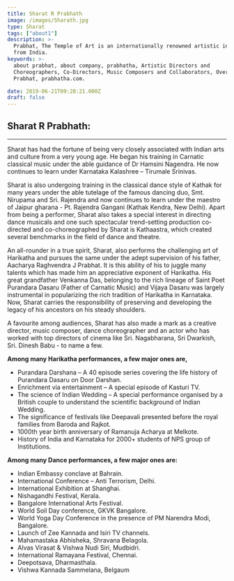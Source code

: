 ```yaml
---
title: Sharat R Prabhath
image: /images/Sharath.jpg
type: Sharat
tags: ["about1"]
description: >-
  Prabhat, The Temple of Art is an internationally renowned artistic institution
  from India.
keywords: >-
  about prabhat, about company, prabhatha, Artistic Directors and
  Choreographers, Co-Directors, Music Composers and Collaborators, Overview-
  Prabhat, prabhatha.com.

date: 2019-06-21T09:28:21.000Z
draft: false
---
```


## **Sharat R Prabhath:**
---
Sharat has had the fortune of being very closely associated with Indian arts and culture from a very young age. He began his training in Carnatic classical music under the able guidance of Dr Hamsini Nagendra. He now continues to learn under Karnataka Kalashree – Tirumale Srinivas.

Sharat is also undergoing training in the classical dance style of Kathak for many years under the able tutelage of the famous dancing duo, Smt. Nirupama and Sri. Rajendra and now continues to learn under the maestro of Jaipur gharana - Pt. Rajendra Gangani (Kathak Kendra, New Delhi). Apart from being a performer, Sharat also takes a special interest in directing dance musicals and one such spectacular trend-setting production co-directed and co-choreographed by Sharat is Kathaastra, which created several benchmarks in the field of dance and theatre.

An all-rounder in a true spirit, Sharat, also performs the challenging art of Harikatha and pursues the same under the adept supervision of his father, Aacharya Raghvendra J Prabhat. It is this ability of his to juggle many talents which has made him an appreciative exponent of Harikatha. His great grandfather Venkanna Das, belonging to the rich lineage of Saint Poet Purandara Dasaru (Father of Carnatic Music) and Vijaya Dasaru was largely instrumental in popularizing the rich tradition of Harikatha in Karnataka. Now, Sharat carries the responsibility of preserving and developing the legacy of his ancestors on his steady shoulders.

A favourite among audiences, Sharat has also made a mark as a creative director, music composer, dance choreographer and an actor who has worked with top directors of cinema like Sri. Nagabharana, Sri Dwarkish, Sri. Dinesh Babu - to name a few.

**Among many Harikatha performances, a few major ones are,**

- Purandara Darshana – A 40 episode series covering the life history of Purandara Dasaru on Door Darshan.
- Enrichment via entertainment – A special episode of Kasturi TV.
- The science of Indian Wedding – A special performance organised by a British couple to understand the scientific background of Indian Wedding.
- The significance of festivals like Deepavali presented before the royal families from Baroda and Rajkot.
- 1000th year birth anniversary of Ramanuja Acharya at Melkote.
- History of India and Karnataka for 2000+ students of NPS group of Institutions.

**Among many Dance performances, a few major ones are:**

- Indian Embassy conclave at Bahrain.
- International Conference – Anti Terrorism, Delhi.
- International Exhibition at Shanghai.
- Nishagandhi Festival, Kerala.
- Bangalore International Arts Festival.
- World Soil Day conference, GKVK Bangalore.
- World Yoga Day Conference in the presence of PM Narendra Modi, Bangalore.
- Launch of Zee Kannada and Isiri TV channels.
- Mahamastaka Abhisheka, Shravana Belagola.
- Alvas Virasat & Vishwa Nudi Siri, Mudbidri.
- International Ramayana Festival, Chennai.
- Deepotsava, Dharmasthala.
- Vishwa Kannada Sammelana, Belgaum